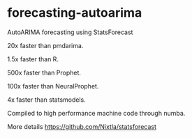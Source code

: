 # forecasting-autoarima
AutoARIMA forecasting using StatsForecast 

20x faster than pmdarima.

1.5x faster than R.

500x faster than Prophet.

100x faster than NeuralProphet.

4x faster than statsmodels.

Compiled to high performance machine code through numba.

More details https://github.com/Nixtla/statsforecast

